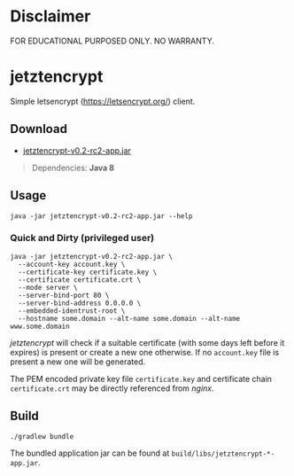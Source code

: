 # Disclaimer

FOR EDUCATIONAL PURPOSED ONLY. NO WARRANTY.

# jetztencrypt

Simple letsencrypt (https://letsencrypt.org/) client.

## Download

* [jetztencrypt-v0.2-rc2-app.jar](https://jitpack.io/com/github/pottedplant/jetztencrypt/v0.2-rc2/jetztencrypt-v0.2-rc2-app.jar)

> Dependencies: **Java 8**

## Usage

```
java -jar jetztencrypt-v0.2-rc2-app.jar --help
```

### Quick and Dirty (privileged user)

```
java -jar jetztencrypt-v0.2-rc2-app.jar \
  --account-key account.key \
  --certificate-key certificate.key \
  --certificate certificate.crt \
  --mode server \
  --server-bind-port 80 \
  --server-bind-address 0.0.0.0 \
  --embedded-identrust-root \
  --hostname some.domain --alt-name some.domain --alt-name www.some.domain
```

*jetztencrypt* will check if a suitable certificate (with some days left before it expires) is present or create a new one otherwise. If no ```account.key``` file is present a new one will be generated.

The PEM encoded private key file ```certificate.key``` and certificate chain ```certificate.crt``` may be directly referenced from *nginx*.

## Build

```
./gradlew bundle
```

The bundled application jar can be found at ```build/libs/jetztencrypt-*-app.jar```.
